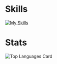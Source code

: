 # Skills 
[![My Skills](https://skillicons.dev/icons?i=html,tailwind,processing,js,ts,vue,vuetify,react,nextjs,redux,py,fastapi,mysql,docker,vercel&theme=dark)](https://skillicons.dev)
# Stats
![Top Languages Card](https://github-readme-stats.vercel.app/api/top-langs/?username=yuichiroooo&layout=compact&theme=prussian)
